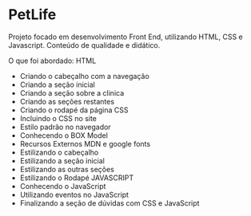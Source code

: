 # PetLife

Projeto focado em desenvolvimento Front End, utilizando HTML, CSS e Javascript.
Conteúdo de qualidade e didático.

O que foi abordado:
HTML
- Criando o cabeçalho com a navegação
- Criando a seção inicial
- Criando a seção sobre a clinica
- Criando as seções restantes
- Criando o rodapé da página
CSS
- Incluindo o CSS no site
- Estilo padrão no navegador
- Conhecendo o BOX Model
- Recursos Externos MDN e google fonts
- Estilizando o cabeçalho
- Estilizando a seção inicial
- Estilizando as outras seções
- Estilizando o Rodapé
JAVASCRIPT
- Conhecendo o JavaScript
- Utilizando eventos no JavaScript
- Finalizando a seção de dúvidas com CSS e JavaScript
